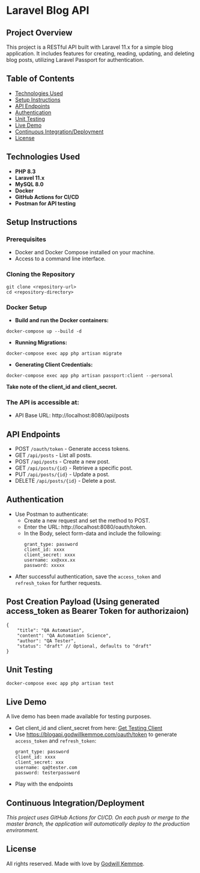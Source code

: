 # Laravel Blog API

## Project Overview
This project is a RESTful API built with Laravel 11.x for a simple blog application. It includes features for creating, reading, updating, and deleting blog posts, utilizing Laravel Passport for authentication.

## Table of Contents
- [Technologies Used](#technologies-used)
- [Setup Instructions](#setup-instructions)
- [API Endpoints](#api-endpoints)
- [Authentication](#authentication)
- [Unit Testing](#Unit-Testing)
- [Live Demo](#Live-Demo)
- [Continuous Integration/Deployment](#continuous-integrationdeployment)
- [License](#license)

## Technologies Used
- **PHP 8.3**
- **Laravel 11.x**
- **MySQL 8.0**
- **Docker**
- **GitHub Actions for CI/CD**
- **Postman for API testing**

## Setup Instructions

### Prerequisites
- Docker and Docker Compose installed on your machine.
- Access to a command line interface.

### Cloning the Repository
```
git clone <repository-url>
cd <repository-directory>
```

### Docker Setup
- **Build and run the Docker containers:**
```
docker-compose up --build -d
```
- **Running Migrations:**
```
docker-compose exec app php artisan migrate
```
- **Generating Client Credentials:**
```
docker-compose exec app php artisan passport:client --personal
```
**Take note of the client_id and client_secret.**

### The API is accessible at:
- API Base URL: http://localhost:8080/api/posts

## API Endpoints
- POST ```/oauth/token``` - Generate access tokens.
- GET ```/api/posts``` - List all posts.
- POST ```/api/posts``` - Create a new post.
- GET ```/api/posts/{id}``` - Retrieve a specific post.
- PUT ```/api/posts/{id}``` - Update a post.
- DELETE ```/api/posts/{id}``` - Delete a post.

## Authentication 
- Use Postman to authenticate:
  - Create a new request and set the method to POST.
  - Enter the URL: http://localhost:8080/oauth/token.
  - In the Body, select form-data and include the following:
    ```
    grant_type: password
    client_id: xxxx
    client_secret: xxxx
    username: xx@xxx.xx
    password: xxxxx
    ```
- After successful authentication, save the ```access_token``` and ```refresh_token``` for further requests.

## Post Creation Payload (Using generated access_token as Bearer Token for authorizaion)
```
{
    "title": "QA Automation",
    "content": "QA Automation Science",
    "author": "QA Tester",
    "status": "draft" // Optional, defaults to "draft"
}
```

## Unit Testing
```
docker-compose exec app php artisan test
```

## Live Demo
A live demo has been made available for testing purposes.
* Get client_id and client_secret from here: [Get Testing Client](https://github.com/Godwill-Kemmoe-Development/LaravelBlogApi/issues/1)
* Use https://blogapi.godwillkemmoe.com/oauth/token to generate ```access_token``` and ```refresh_token```:
  ```
  grant_type: password
  client_id: xxxx
  client_secret: xxx
  username: qa@tester.com
  password: testerpassword
  ```
* Play with the endpoints

## Continuous Integration/Deployment
*This project uses GitHub Actions for CI/CD. On each push or merge to the master branch, the application will automatically deploy to the production environment.*

## License
All rights reserved. Made with love by [Godwill Kemmoe](https://www.godwillkemmoe.com).

